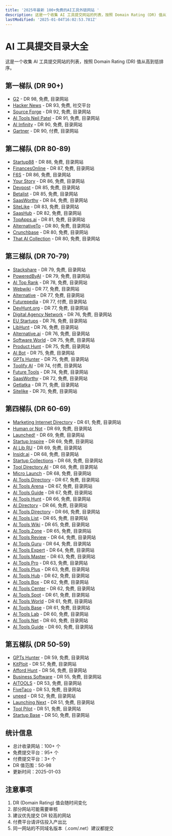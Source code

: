 ```yaml
---
title: '2025年最新 100+免费的AI工具外链网站 '
description: 这是一个收集 AI 工具提交网站的列表，按照 Domain Rating (DR) 值从高到低排序。
lastModified: '2025-01-04T16:02:53.781Z'
---
```

# AI 工具提交目录大全

这是一个收集 AI 工具提交网站的列表，按照 Domain Rating (DR) 值从高到低排序。

## 第一梯队 (DR 90+)
- [G2](https://g2.com/products/new) - DR 98, 免费, 目录网站
- [Hacker News](https://news.ycombinator.com/) - DR 93, 免费, 社交平台
- [Source Forge](https://sourceforge.net/software/submit) - DR 92, 免费, 目录网站
- [AI Tools Neil Patel](https://aitools.neilpatel.com/submit) - DR 91, 免费, 目录网站
- [AI Infinity](https://forms.gle/Ze6fKWnLA) - DR 90, 免费, 目录网站
- [Gartner](https://gartner.com) - DR 90, 付费, 目录网站

## 第二梯队 (DR 80-89)
- [Startup88](https://startup88.typeform.com/to/CRjWqM) - DR 88, 免费, 目录网站
- [FinancesOnline](https://financesonline.com/add) - DR 87, 免费, 目录网站
- [F6S](https://f6s.com/submit) - DR 86, 免费, 目录网站
- [Your Story](https://eu.frms.link/submit) - DR 86, 免费, 目录网站
- [Devpost](https://devpost.com/software) - DR 85, 免费, 目录网站
- [Betalist](https://betalist.com) - DR 85, 免费, 目录网站
- [SaasWorthy](https://saasworthy.com) - DR 84, 免费, 目录网站
- [SiteLike](https://sitelike.org) - DR 83, 免费, 目录网站
- [SaasHub](https://saashub.com) - DR 82, 免费, 目录网站
- [TopApps.ai](https://topapps.ai) - DR 81, 免费, 目录网站
- [AlternativeTo](https://alternativeto.net) - DR 80, 免费, 目录网站
- [Crunchbase](https://crunchbase.com) - DR 80, 免费, 目录网站
- [That AI Collection](https://thataicollection.com) - DR 80, 免费, 目录网站

## 第三梯队 (DR 70-79)
- [Stackshare](https://stackshare.io) - DR 79, 免费, 目录网站
- [PoweredByAI](https://poweredbyai.app) - DR 79, 免费, 目录网站
- [AI Top Rank](https://aitoprank.com/aidirectories) - DR 78, 免费, 目录网站
- [Webwiki](https://webwiki.com) - DR 77, 免费, 目录网站
- [Alternative](https://alternative.me) - DR 77, 免费, 目录网站
- [Futurepedia](https://www.futurepedia.io/) - DR 77, 付费, 目录网站
- [DevHunt.org](https://devhunt.org) - DR 77, 免费, 目录网站
- [Digital Agency Network](https://digitalagencynetwork.com) - DR 76, 免费, 目录网站
- [EU Startups](https://eu-startups.com) - DR 76, 免费, 目录网站
- [LibHunt](https://www.libhunt.com/submit) - DR 76, 免费, 目录网站
- [Alternative.ai](https://alternativeai.io) - DR 76, 免费, 目录网站
- [Software World](https://softwareworld.co) - DR 75, 免费, 目录网站
- [Product Hunt](https://producthunt.com) - DR 75, 免费, 目录网站
- [AI Bot](https://ai-bot.cn/) - DR 75, 免费, 目录网站
- [GPTs Hunter](https://gptshunter.com) - DR 75, 免费, 目录网站
- [Toolify AI](https://www.toolify.ai/) - DR 74, 付费, 目录网站
- [Future Tools](https://futuretools.io) - DR 74, 免费, 目录网站
- [SaasWorthy](https://saasworthy.com/offerings) - DR 72, 免费, 目录网站
- [Getlatka](https://getlatka.com) - DR 71, 免费, 目录网站
- [Sitelike](https://sitelike.org/submit) - DR 70, 免费, 目录网站

## 第四梯队 (DR 60-69)
- [Marketing Internet Directory](https://marketinginternetdirectory.com) - DR 61, 免费, 目录网站
- [Human or Not](https://www.humanornot.co/submit-tool) - DR 69, 免费, 目录网站
- [Launched!](https://launched.io/SubmitStartup) - DR 69, 免费, 目录网站
- [Startup Inspire](https://startupinspire.com) - DR 69, 免费, 目录网站
- [AI Lib RU](https://ailib.ru) - DR 69, 免费, 目录网站
- [Insidr.ai](https://www.insidr.ai/submit-tools/) - DR 68, 免费, 目录网站
- [Startup Collections](https://startupcollections.com/submit-product/) - DR 68, 免费, 目录网站
- [Tool Directory AI](https://tooldirectory.ai) - DR 68, 免费, 目录网站
- [Micro Launch](https://microlaunch.net) - DR 68, 免费, 目录网站
- [AI Tools Directory](https://aitoolsdirectory.com) - DR 67, 免费, 目录网站
- [AI Tools Arena](https://aitoolsarena.com) - DR 67, 免费, 目录网站
- [AI Tools Guide](https://aitoolsguide.com) - DR 67, 免费, 目录网站
- [AI Tools Hunt](https://aitoolshunt.com) - DR 66, 免费, 目录网站
- [AI Directory](https://aidirectory.org) - DR 66, 免费, 目录网站
- [AI Tools Directory](https://aitools.directory) - DR 66, 免费, 目录网站
- [AI Tools List](https://aitoolslist.io) - DR 65, 免费, 目录网站
- [AI Tools Wiki](https://aitoolswiki.com) - DR 65, 免费, 目录网站
- [AI Tools Zone](https://aitoolszone.com) - DR 65, 免费, 目录网站
- [AI Tools Review](https://aitoolsreview.com) - DR 64, 免费, 目录网站
- [AI Tools Guru](https://aitoolsguru.com) - DR 64, 免费, 目录网站
- [AI Tools Expert](https://aitoolsexpert.com) - DR 64, 免费, 目录网站
- [AI Tools Master](https://aitoolsmaster.com) - DR 63, 免费, 目录网站
- [AI Tools Pro](https://aitoolspro.com) - DR 63, 免费, 目录网站
- [AI Tools Plus](https://aitoolsplus.com) - DR 63, 免费, 目录网站
- [AI Tools Hub](https://aitoolshub.com) - DR 62, 免费, 目录网站
- [AI Tools Box](https://aitoolsbox.com) - DR 62, 免费, 目录网站
- [AI Tools Center](https://aitoolscenter.com) - DR 62, 免费, 目录网站
- [AI Tools Spot](https://aitoolsspot.com) - DR 61, 免费, 目录网站
- [AI Tools World](https://aitoolsworld.com) - DR 61, 免费, 目录网站
- [AI Tools Base](https://aitoolsbase.com) - DR 61, 免费, 目录网站
- [AI Tools Lab](https://aitoolslab.com) - DR 60, 免费, 目录网站
- [AI Tools Net](https://aitools.net) - DR 60, 免费, 目录网站
- [AI Tools Guide](https://aitoolsguide.net) - DR 60, 免费, 目录网站

## 第五梯队 (DR 50-59)
- [GPTs Hunter](https://gptshunter.com/submit) - DR 59, 免费, 目录网站
- [KitPloit](https://kitploit.com) - DR 57, 免费, 目录网站
- [Afford Hunt](https://affordhunt.com/submit) - DR 56, 免费, 目录网站
- [Business Software](https://business-software.com) - DR 55, 免费, 目录网站
- [AITOOLS](https://aitools.inc/submit) - DR 53, 免费, 目录网站
- [FiveTaco](https://fivetaco.com/submit) - DR 53, 免费, 目录网站
- [uneed](https://uneed.best) - DR 52, 免费, 目录网站
- [Launching Next](https://launchingnext.com/submit/) - DR 51, 免费, 目录网站
- [Tool Pilot](https://toolpilot.ai) - DR 51, 免费, 目录网站
- [Startup Base](https://startupbase.io) - DR 50, 免费, 目录网站

## 统计信息
- 总计收录网站：100+ 个
- 免费提交平台：95+ 个
- 付费提交平台：3+ 个
- DR 值范围：50-98
- 更新时间：2025-01-03

## 注意事项
1. DR (Domain Rating) 值会随时间变化
2. 部分网站可能需要审核
3. 建议优先提交 DR 较高的网站
4. 付费平台请评估投入产出比
5. 同一网站的不同域名版本（.com/.net）建议都提交
